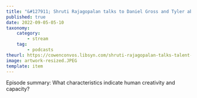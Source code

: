 ```yaml
---
title: "&#127911; Shruti Rajagopalan talks to Daniel Gross and Tyler about Identifying and Predicting Talent"
published: true
date: 2022-09-05-05-10
taxonomy:
    category:
        - stream
    tag:
        - podcasts
theurl: https://cowenconvos.libsyn.com/shruti-rajagopalan-talks-talent-with-daniel-gross-and-tyler
image: artwork-resized.JPEG
template: item
---
```


Episode summary: What characteristics indicate human creativity and capacity?
